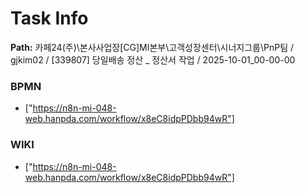 # Task Info

**Path:** 카페24(주)\본사사업장\[CG]MI본부\고객성장센터\시너지그룹\PnP팀 / gjkim02 / [339807] 당일배송 정산 _ 정산서 작업 / 2025-10-01_00-00-00

### BPMN
- ["https://n8n-mi-048-web.hanpda.com/workflow/x8eC8idpPDbb94wR"]

### WIKI
- ["https://n8n-mi-048-web.hanpda.com/workflow/x8eC8idpPDbb94wR"]

